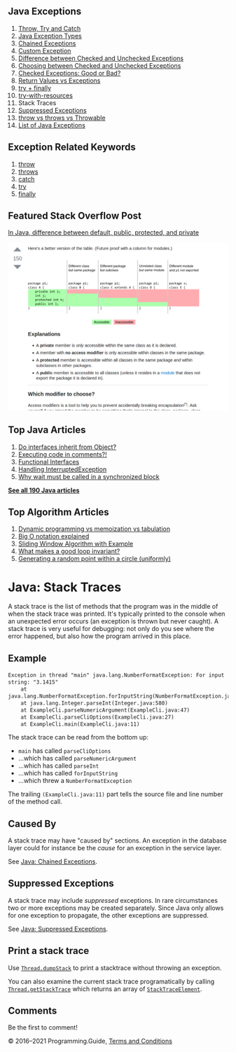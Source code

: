 



## Java Exceptions

1.  [Throw, Try and Catch](exceptions-throw-try-catch.html)
2.  [Java Exception Types](exception-types.html)
3.  [Chained Exceptions](chained-exceptions.html)
4.  [Custom Exception](custom-exception.html)
5.  [Difference between Checked and Unchecked Exceptions](difference-between-checked-and-unchecked-exceptions.html)
6.  [Choosing between Checked and Unchecked Exceptions](choosing-between-checked-and-unchecked-exceptions.html)
7.  [Checked Exceptions: Good or Bad?](checked-exceptions-good-or-bad.html)
8.  [Return Values vs Exceptions](return-values-vs-exceptions.html)
9.  [try + finally](try-finally.html)
10. [try-with-resources](try-with-resources.html)
11. Stack Traces
12. [Suppressed Exceptions](suppressed-exceptions.html)
13. [throw vs throws vs Throwable](throw-vs-throws-vs-throwable.html)
14. [List of Java Exceptions](list-of-java-exceptions.html)

## Exception Related Keywords

1.  [throw](throw.html)
2.  [throws](throws.html)
3.  [catch](catch.html)
4.  [try](try.html)
5.  [finally](finally.html)

## Featured Stack Overflow Post

[In Java, difference between default, public, protected, and private](https://stackoverflow.com/a/33627846/276052)

[<img src="../images/so-featured-33627846.png" alt="StackOverflow screenshot thumbnail" class="screenshot" />](https://stackoverflow.com/a/33627846/276052)



## Top Java Articles

1.  [Do interfaces inherit from Object?](do-interfaces-inherit-from-object.html)
2.  [Executing code in comments?!](executing-code-in-comments.html)
3.  [Functional Interfaces](functional-interfaces.html)
4.  [Handling InterruptedException](handling-interrupted-exceptions.html)
5.  [Why wait must be called in a synchronized block](why-wait-must-be-in-synchronized.html)

[**See all 190 Java articles**](index.html)

## Top Algorithm Articles

1.  [Dynamic programming vs memoization vs tabulation](../dynamic-programming-vs-memoization-vs-tabulation.html)
2.  [Big O notation explained](../big-o-notation-explained.html)
3.  [Sliding Window Algorithm with Example](../sliding-window-example.html)
4.  [What makes a good loop invariant?](../what-makes-a-good-loop-invariant.html)
5.  [Generating a random point within a circle (uniformly)](../random-point-within-circle.html)

# Java: Stack Traces

A stack trace is the list of methods that the program was in the middle of when the stack trace was printed. It's typically printed to the console when an unexpected error occurs (an exception is thrown but never caught). A stack trace is very useful for debugging: not only do you see where the error happened, but also how the program arrived in this place.

## Example

    Exception in thread "main" java.lang.NumberFormatException: For input string: "3.1415"
        at java.lang.NumberFormatException.forInputString(NumberFormatException.java:65)
        at java.lang.Integer.parseInt(Integer.java:580)
        at ExampleCli.parseNumericArgument(ExampleCli.java:47)
        at ExampleCli.parseCliOptions(ExampleCli.java:27)
        at ExampleCli.main(ExampleCli.java:11)

The stack trace can be read from the bottom up:

- `main` has called `parseCliOptions`
- ...which has called `parseNumericArgument`
- ...which has called `parseInt`
- ...which has called `forInputString`
- ...which threw a `NumberFormatException`

The trailing `(ExampleCli.java:11)` part tells the source file and line number of the method call.

## Caused By

A stack trace may have "caused by" sections. An exception in the database layer could for instance be the _cause_ for an exception in the service layer.

See [Java: Chained Exceptions](chained-exceptions.html).

## Suppressed Exceptions

A stack trace may include _suppressed_ exceptions. In rare circumstances two or more exceptions may be created separately. Since Java only allows for one exception to propagate, the other exceptions are suppressed.

See [Java: Suppressed Exceptions](suppressed-exceptions.html).

## Print a stack trace

Use [`Thread.dumpStack`](https://docs.oracle.com/javase/8/docs/api/java/lang/Thread.html#dumpStack--) to print a stacktrace without throwing an exception.

You can also examine the current stack trace programatically by calling [`Thread.getStackTrace`](https://docs.oracle.com/javase/8/docs/api/java/lang/Thread.html#getStackTrace--) which returns an array of [`StackTraceElement`](https://docs.oracle.com/javase/8/docs/api/java/lang/StackTraceElement.html).

## Comments

Be the first to comment!

© 2016–2021 Programming.Guide, [Terms and Conditions](../terms-and-conditions.html)
